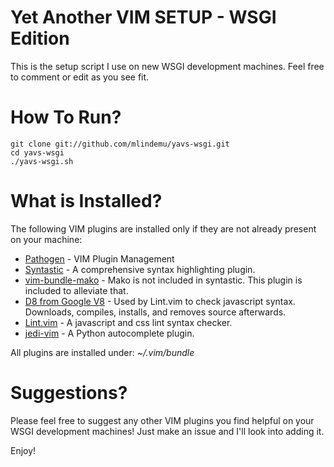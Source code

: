 # Yet Another VIM SETUP - WSGI Edition
This is the setup script I use on new WSGI development machines.  Feel free to comment or edit as you see fit.

# How To Run?
    git clone git://github.com/mlindemu/yavs-wsgi.git
    cd yavs-wsgi
    ./yavs-wsgi.sh

# What is Installed?
The following VIM plugins are installed only if they are not already present on your machine:

* [Pathogen](https://github.com/tpope/vim-pathogen) - VIM Plugin Management
* [Syntastic](https://github.com/scrooloose/syntastic) - A comprehensive syntax highlighting plugin.
* [vim-bundle-mako](https://github.com/sophacles/vim-bundle-mako) - Mako is not included in syntastic.  This plugin is included to alleviate that.
* [D8 from Google V8](https://code.google.com/p/v8/) - Used by Lint.vim to check javascript syntax.  Downloads, compiles, installs, and removes source afterwards.
* [Lint.vim](https://github.com/joestelmach/lint.vim) - A javascript and css lint syntax checker.
* [jedi-vim](https://github.com/davidhalter/jedi-vim) - A Python autocomplete plugin.

All plugins are installed under: *~/.vim/bundle*

# Suggestions?
Please feel free to suggest any other VIM plugins you find helpful on your WSGI development machines!  Just make an issue and I'll look into adding it.

Enjoy!
